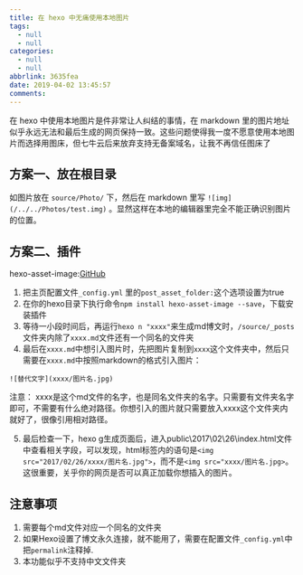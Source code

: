 ```yaml
---
title: 在 hexo 中无痛使用本地图片
tags:
  - null
  - null
categories:
  - null
  - null
abbrlink: 3635fea
date: 2019-04-02 13:45:57
comments:
---
```

在 hexo 中使用本地图片是件非常让人纠结的事情，在 markdown 里的图片地址似乎永远无法和最后生成的网页保持一致。这些问题使得我一度不愿意使用本地图片而选择用图床，但七牛云后来放弃支持无备案域名，让我不再信任图床了

<!-- more -->

## 方案一、放在根目录

如图片放在 `source/Photo/` 下，然后在 markdown 里写 `![img](/../../Photos/test.img)` 。显然这样在本地的编辑器里完全不能正确识别图片的位置。

## 方案二、插件

 hexo-asset-image:[GitHub](https://github.com/dangxuandev/hexo-asset-image/commits/master)

1. 把主页配置文件`_config.yml` 里的`post_asset_folder:`这个选项设置为true
2. 在你的hexo目录下执行命令`npm install hexo-asset-image --save`，下载安装插件
3.   等待一小段时间后，再运行`hexo n "xxxx"`来生成md博文时，`/source/_posts`文件夹内除了`xxxx.md`文件还有一个同名的文件夹
4. 最后在`xxxx.md`中想引入图片时，先把图片复制到`xxxx`这个文件夹中，然后只需要在`xxxx.md`中按照markdown的格式引入图片：

``` 
![替代文字](xxxx/图片名.jpg)
```

注意： xxxx是这个md文件的名字，也是同名文件夹的名字。只需要有文件夹名字即可，不需要有什么绝对路径。你想引入的图片就只需要放入xxxx这个文件夹内就好了，很像引用相对路径。

5. 最后检查一下，hexo g生成页面后，进入public\2017\02\26\index.html文件中查看相关字段，可以发现，html标签内的语句是`<img src="2017/02/26/xxxx/图片名.jpg">`，而不是`<img src="xxxx/图片名.jpg>`。这很重要，关乎你的网页是否可以真正加载你想插入的图片。

## 注意事项
1. 需要每个md文件对应一个同名的文件夹
2. 如果Hexo设置了博文永久连接，就不能用了，需要在配置文件`_config.yml`中把`permalink`注释掉.
3. 本功能似乎不支持中文文件夹